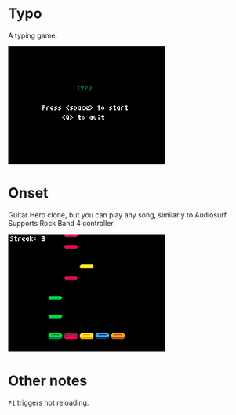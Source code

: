 # Typo

A typing game.

![typo](gifs/typo.gif)

# Onset

Guitar Hero clone, but you can play any song, similarly to Audiosurf. Supports Rock Band 4 controller.

![onset](gifs/onset.gif)

# Other notes

`F1` triggers hot reloading.
